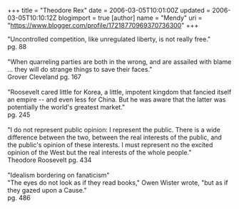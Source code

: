+++
title = "Theodore Rex"
date = 2006-03-05T10:01:00Z
updated = 2006-03-05T10:10:12Z
blogimport = true 
[author]
	name = "Mendy"
	uri = "https://www.blogger.com/profile/17218770969370736300"
+++

"Uncontrolled competition, like unregulated liberty, is not really free."<br />pg. 88<br /><br />"When quarreling parties are both in the wrong, and are assailed with blame ... they will do strange things to save their faces."<br />Grover Cleveland pg. 167<br /><br />"Roosevelt cared little for Korea, a little, impotent kingdom that fancied itself an empire -- and even less for China. But he was aware that the latter was potentially the world's greatest market."<br />pg. 245<br /><br />"I do not represent public opinion: I represent the public. There is a wide difference between the two, between the real interests of the public, and the public's opinion of these interests. I must represent no the excited opinion of the West but the real interests of the whole people."<br />Theodore Roosevelt pg. 434<br /><br />"Idealism bordering on fanaticism"<br />"The eyes do not look as if they read books," Owen Wister wrote, "but as if they gazed upon a Cause."<br />pg. 486
